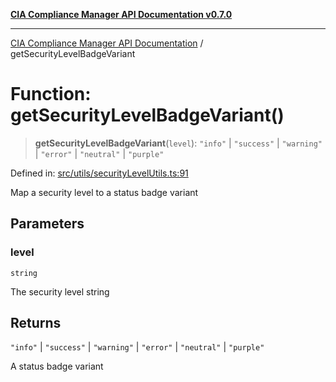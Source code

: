 [**CIA Compliance Manager API Documentation v0.7.0**](../README.md)

***

[CIA Compliance Manager API Documentation](../globals.md) / getSecurityLevelBadgeVariant

# Function: getSecurityLevelBadgeVariant()

> **getSecurityLevelBadgeVariant**(`level`): `"info"` \| `"success"` \| `"warning"` \| `"error"` \| `"neutral"` \| `"purple"`

Defined in: [src/utils/securityLevelUtils.ts:91](https://github.com/Hack23/cia-compliance-manager/blob/main/src/utils/securityLevelUtils.ts#L91)

Map a security level to a status badge variant

## Parameters

### level

`string`

The security level string

## Returns

`"info"` \| `"success"` \| `"warning"` \| `"error"` \| `"neutral"` \| `"purple"`

A status badge variant
